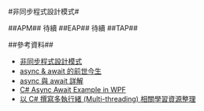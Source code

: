 #非同步程式設計模式#

##APM##
待續
##EAP##
待續
##TAP##


##參考資料##
+ [非同步程式設計模式](https://msdn.microsoft.com/zh-tw/library/jj152938%28v=vs.110%29.aspx)
+ [async & await 的前世今生](http://www.cnblogs.com/jesse2013/p/async-and-await.html)
+ [async 與 await 詳解](http://huan-lin.blogspot.com/2015/01/async-await.html)
+ [C# Async Await Example in WPF](http://www.codearsenal.net/2012/11/csharp-5-async-and-await-example.html)
+ [以 C# 撰寫多執行緒 (Multi-threading) 相關學習資源整理](http://blog.miniasp.com/post/2009/03/08/Multi-Threading-in-CSharp-Learning-Resources.aspx)

